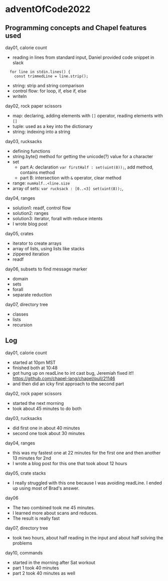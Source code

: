 # adventOfCode2022

## Programming concepts and Chapel features used

day01, calorie count
* reading in lines from standard input, Daniel provided code snippet in slack
```
  for line in stdin.lines() {
    const trimmedLine = line.strip();
```
* string: strip and string comparison
* control flow: for loop, if, else if, else
* writeln

day02, rock paper scissors
* map: declaring, adding elements with `[]` operator, reading elements with `[]`
* tuple: used as a key into the dictionary
* string: indexing into a string

day03, rucksacks
* defining functions
* string.byte() method for getting the unicode(?) value for a character
* set
  * part A: declaration `var firstHalf : set(uint(8));`, add method, contains method
  * part B: intersection with `&` operator, clear method
* range: `numHalf..<line.size`
* array of sets: `var rucksack : [0..<3] set(uint(8));`,

day04, ranges
* solution1: readf, control flow
* solution2: ranges
* solution3: iterator, forall with reduce intents
* I wrote blog post

day05, crates
* iterator to create arrays
* array of lists, using lists like stacks
* zippered iteration
* readf

day06, subsets to find message marker
* domain
* sets
* forall
* separate reduction

day07, directory tree
* classes
* lists
* recursion

## Log

day01, calorie count
* started at 10pm MST
* finished both at 10:48
* got hung up on readLine to int cast bug, Jeremiah fixed it!!
  https://github.com/chapel-lang/chapel/pull/21146
* and then did an icky first approach to the second part


day02, rock paper scissors
* started the next morning
* took about 45 minutes to do both


day03, rucksacks
* did first one in about 40 minutes
* second one took about 30 minutes

day04, ranges
* this was my fastest one at 22 minutes for the first one and then another 13 minutes for 2nd
* I wrote a blog post for this one that took about 12 hours

day05, crate stacks
* I really struggled with this one because I was avoiding readLine.
  I ended up using most of Brad's answer.

day06
* The two combined took me 45 minutes.
* I learned more about scans and reduces.
* The result is really fast

day07, directory tree
* took two hours, about half reading in the input and about half solving the problems

day10, commands
* started in the morning after Sat workout
* part 1 took 40 minutes
* part 2 took 40 minutes as well
